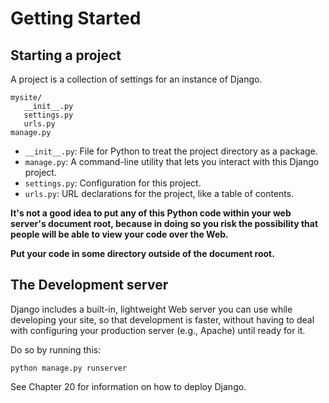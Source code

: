 # Getting Started
## Starting a project
A project is a collection of settings for an instance of Django.
```
mysite/
   __init__.py
   settings.py
   urls.py
manage.py
```
- ``__init__.py``: File for Python to treat the project directory as a package.
- ``manage.py``: A command-line utility that lets you interact with this Django project.
- ``settings.py``: Configuration for this project.
- ``urls.py``: URL declarations for the project, like a table of contents.

__It's not a good idea to put any of this Python code within your web server's document root, because in doing so you risk the possibility that people will be able to view your code over the Web.__

**Put your code in some directory outside of the document root.**

## The Development server
Django includes a built-in, lightweight Web server you can use while developing your site, so that development is faster, without having to deal with configuring your production server (e.g., Apache) until ready for it.

Do so by running this:
```shell
python manage.py runserver
```
See Chapter 20 for information on how to deploy Django.
